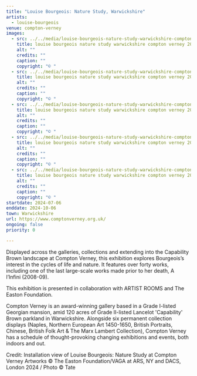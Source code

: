 ```yaml
---
title: "Louise Bourgeois: Nature Study, Warwickshire"
artists:
  - louise-bourgeois
venue: compton-verney
images:
  - src: ../../media/louise-bourgeois-nature-study-warwickshire-compton-verney-2024-07-06-0.webp
    title: louise bourgeois nature study warwickshire compton verney 2024 07 06 0
    alt: ""
    credits: ""
    caption: ""
    copyright: "© "
  - src: ../../media/louise-bourgeois-nature-study-warwickshire-compton-verney-2024-07-06-1.webp
    title: louise bourgeois nature study warwickshire compton verney 2024 07 06 1
    alt: ""
    credits: ""
    caption: ""
    copyright: "© "
  - src: ../../media/louise-bourgeois-nature-study-warwickshire-compton-verney-2024-07-06-2.webp
    title: louise bourgeois nature study warwickshire compton verney 2024 07 06 2
    alt: ""
    credits: ""
    caption: ""
    copyright: "© "
  - src: ../../media/louise-bourgeois-nature-study-warwickshire-compton-verney-2024-07-06-3.webp
    title: louise bourgeois nature study warwickshire compton verney 2024 07 06 3
    alt: ""
    credits: ""
    caption: ""
    copyright: "© "
  - src: ../../media/louise-bourgeois-nature-study-warwickshire-compton-verney-2024-07-06-4.webp
    title: louise bourgeois nature study warwickshire compton verney 2024 07 06 4
    alt: ""
    credits: ""
    caption: ""
    copyright: "© "
startdate: 2024-07-06
enddate: 2024-10-06
town: Warwickshire
url: https://www.comptonverney.org.uk/
ongoing: false
priority: 0

---
```


Displayed across the galleries, collections and extending into the Capability Brown landscape at Compton Verney, this exhibition explores Bourgeois’s interest in the cycles of life and nature. It features over forty works, including one of the last large-scale works made prior to her death, A l’Infini (2008-09).

This exhibition is presented in collaboration with ARTIST ROOMS and The Easton Foundation.

Compton Verney is an award-winning gallery based in a Grade I-listed Georgian mansion, amid 120 acres of Grade II-listed Lancelot 'Capability' Brown parkland in Warwickshire. Alongside six permanent collection displays (Naples, Northern European Art 1450-1650, British Portraits, Chinese, British Folk Art & The Marx Lambert Collection), Compton Verney has a schedule of thought-provoking changing exhibitions and events, both indoors and out.

Credit: Installation view of Louise Bourgeois: Nature Study at Compton Verney
Artworks © The Easton Foundation/VAGA at ARS, NY and DACS, London 2024 / Photo © Tate